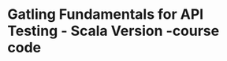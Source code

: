 Gatling Fundamentals for API Testing - Scala Version -course code
=============================================


